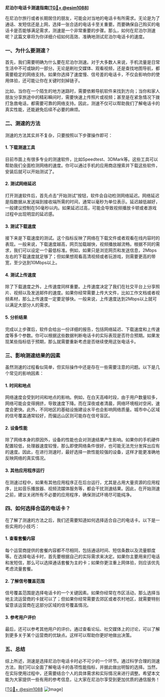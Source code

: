 **尼泊尔电话卡测速指南[[TG💪+ @esim1088](https://t.me/s/esim1088)]**

在尼泊尔旅行或者长期居住的朋友，可能会对当地的电话卡有所需求。无论是为了通话、发短信还是上网，选择一张合适的电话卡至关重要。而要确保自己购买的电话卡是否能够满足需求，测速是一个非常重要的步骤。那么，如何在尼泊尔测速呢？这篇文章将为你详细介绍如何高效、准确地测试尼泊尔电话卡的速度。

### 一、为什么要测速？

首先，我们需要明确为什么要在尼泊尔测速。对于大多数人来说，手机流量是日常生活中不可或缺的一部分。无论是刷社交媒体、观看视频，还是查找地图导航，都需要稳定的网络支持。如果你选择了速度慢、信号差的电话卡，不仅会影响你的使用体验，还可能让你在关键时刻掉链子。

比如，当你在一个陌生的地方迷路时，需要依赖导航软件来找到方向；当你和家人朋友分享旅途中的精彩瞬间时，需要快速上传照片或视频；甚至是在紧急情况下拨打急救电话，都需要可靠的网络支持。因此，测速不仅可以帮助我们了解电话卡的真实性能，还能避免后续不必要的麻烦。

### 二、测速的方法

测速的方法其实并不复杂，只要按照以下步骤操作即可：

#### 1. 下载测速工具

目前市面上有很多专业的测速软件，比如Speedtest、3DMark等。这些工具可以帮助我们全面检测网络的速度。你可以通过手机的应用商店搜索并下载这些软件，安装后就可以开始测试了。

#### 2. 测试网络延迟

打开测速软件后，首先点击“开始测试”按钮，软件会自动检测网络延迟。网络延迟是指数据从发送端到接收端所需的时间，通常以毫秒为单位表示。延迟越低越好，一般建议控制在50毫秒以内。如果延迟过高，可能会导致视频播放卡顿或者游戏过程中出现明显的延迟感。

#### 3. 测试下载速度

接下来是下载速度的测试。这个指标反映了网络在下载文件或者观看在线内容时的表现。一般来说，下载速度越高，网页加载越快，视频播放越流畅。根据不同的需求，我们可以设定一个最低标准。例如，如果只是浏览网页和发送信息，2Mbps左右的下载速度就足够了；但如果想观看高清视频或者玩游戏，则需要更高的带宽，至少达到10Mbps以上。

#### 4. 测试上传速度

除了下载速度之外，上传速度同样重要。上传速度决定了我们在社交平台上分享照片、视频以及发送邮件的速度。如果你经常需要上传大文件，比如工作文档或者视频素材，那么上传速度一定要足够快。一般来说，上传速度达到2Mbps以上就可以满足大部分人的需求。

#### 5. 分析结果

完成以上步骤后，软件会给出一份详细的报告，包括网络延迟、下载速度和上传速度等多个参数。你可以根据这些数据判断电话卡的实际表现是否符合预期。如果发现某些指标低于预期，那么就需要重新考虑是否继续使用这张电话卡。

### 三、影响测速结果的因素

虽然测速的过程看似简单，但实际操作中还是存在一些需要注意的问题。以下是几个常见的影响因素：

#### 1. 时间和地点

网络速度会受到时间和地点的影响。例如，在白天高峰时段，由于用户数量较多，网络可能会变得拥挤，导致速度下降。而在深夜或者清晨，网络环境相对空闲，速度会更快。此外，不同地区的基础设施建设水平也会影响网络质量。城市中心区域的信号覆盖通常较好，而偏远山区则可能存在信号盲区。

#### 2. 设备性能

除了网络本身的原因外，设备的性能也会对测速结果产生影响。如果你的手机硬件配置较低，处理器速度较慢，那么即使网络条件很好，也可能无法充分发挥出应有的速度。因此，在进行测速时，最好选择一款性能较强的设备，这样才能更准确地反映网络的真实情况。

#### 3. 其他应用程序运行

在测速过程中，如果有其他应用程序正在后台运行，尤其是占用大量资源的应用程序，比如音乐播放器、视频流媒体服务等，都会干扰测速结果。因此，在开始测速之前，建议关闭所有不必要的应用程序，确保测试环境尽可能纯净。

### 四、如何选择合适的电话卡？

在了解了测速的方法之后，我们还需要知道如何选择适合自己的电话卡。以下是一些实用的小技巧：

#### 1. 查看套餐内容

每个运营商提供的套餐内容都不尽相同，包括通话时间、短信条数以及流量额度等。在选择电话卡时，首先要根据自己的实际需求来决定。如果你主要用来打电话和发短信，那么可以选择通话套餐为主的卡；如果你更注重上网体验，则应该优先考虑流量套餐。

#### 2. 了解信号覆盖范围

信号覆盖范围是选择电话卡的一个关键因素。如果你经常在市区活动，那么选择当地主流运营商的卡就可以了；但如果你经常需要去郊区或者农村地区，就需要特别留意该运营商在这部分区域的信号覆盖情况。

#### 3. 参考用户评价

最后，还可以参考其他用户的评价。通过查看论坛、社交媒体上的讨论，可以了解到更多关于某个运营商的优缺点。这样可以帮助你更好地做出决策。

### 五、总结

综上所述，测速是选择尼泊尔电话卡时必不可少的一个环节。通过科学合理的测速方法，我们可以全面了解电话卡的各项性能指标，并据此做出明智的选择。当然，在实际使用过程中，还需要结合个人的具体需求和实际情况来进行调整。希望本文能为大家提供一些有用的参考信息，让大家在尼泊尔享受到更加优质的通信服务！

[[TG💪+ @esim1088](https://t.me/s/esim1088) ![Image](https://i.postimg.cc/4NQfJmqS/Snipaste-2025-05-13-00-14-12.png)]